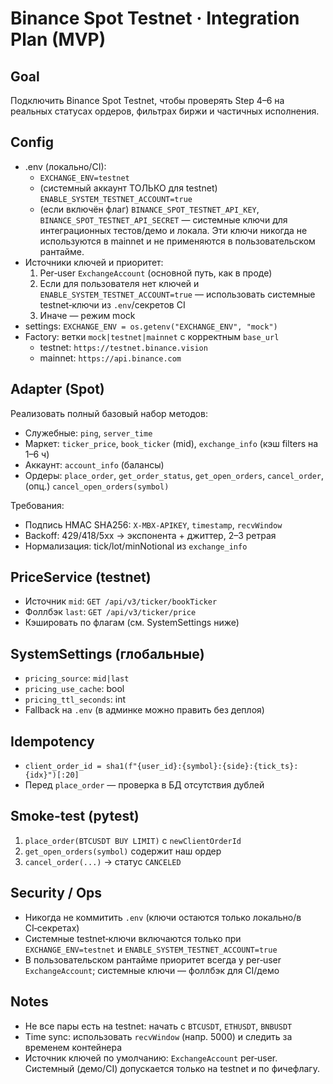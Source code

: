 # Binance Spot Testnet · Integration Plan (MVP)

## Goal
Подключить Binance Spot Testnet, чтобы проверять Step 4–6 на реальных статусах ордеров, фильтрах биржи и частичных исполнения.

## Config
- .env (локально/CI):
  - `EXCHANGE_ENV=testnet`
  - (системный аккаунт ТОЛЬКО для testnet) `ENABLE_SYSTEM_TESTNET_ACCOUNT=true`
  - (если включён флаг) `BINANCE_SPOT_TESTNET_API_KEY`, `BINANCE_SPOT_TESTNET_API_SECRET` — системные ключи для интеграционных тестов/демо и локала. Эти ключи никогда не используются в mainnet и не применяются в пользовательском рантайме.
- Источники ключей и приоритет:
  1) Per‑user `ExchangeAccount` (основной путь, как в проде)
  2) Если для пользователя нет ключей и `ENABLE_SYSTEM_TESTNET_ACCOUNT=true` — использовать системные testnet‑ключи из `.env`/секретов CI
  3) Иначе — режим mock
- settings: `EXCHANGE_ENV = os.getenv("EXCHANGE_ENV", "mock")`
- Factory: ветки `mock|testnet|mainnet` с корректным `base_url`
  - testnet: `https://testnet.binance.vision`
  - mainnet: `https://api.binance.com`

## Adapter (Spot)
Реализовать полный базовый набор методов:
- Служебные: `ping`, `server_time`
- Маркет: `ticker_price`, `book_ticker` (mid), `exchange_info` (кэш filters на 1–6 ч)
- Аккаунт: `account_info` (балансы)
- Ордеры: `place_order`, `get_order_status`, `get_open_orders`, `cancel_order`, (опц.) `cancel_open_orders(symbol)`

Требования:
- Подпись HMAC SHA256: `X-MBX-APIKEY`, `timestamp`, `recvWindow`
- Backoff: 429/418/5xx → экспонента + джиттер, 2–3 ретрая
- Нормализация: tick/lot/minNotional из `exchange_info`

## PriceService (testnet)
- Источник `mid`: `GET /api/v3/ticker/bookTicker`
- Фоллбэк `last`: `GET /api/v3/ticker/price`
- Кэшировать по флагам (см. SystemSettings ниже)

## SystemSettings (глобальные)
- `pricing_source`: `mid|last`
- `pricing_use_cache`: bool
- `pricing_ttl_seconds`: int
- Fallback на `.env` (в админке можно править без деплоя)

## Idempotency
- `client_order_id = sha1(f"{user_id}:{symbol}:{side}:{tick_ts}:{idx}")[:20]`
- Перед `place_order` — проверка в БД отсутствия дублей

## Smoke-test (pytest)
1) `place_order(BTCUSDT BUY LIMIT)` с `newClientOrderId`
2) `get_open_orders(symbol)` содержит наш ордер
3) `cancel_order(...)` → статус `CANCELED`

## Security / Ops
- Никогда не коммитить `.env` (ключи остаются только локально/в CI‑секретах)
- Системные testnet‑ключи включаются только при `EXCHANGE_ENV=testnet` и `ENABLE_SYSTEM_TESTNET_ACCOUNT=true`
- В пользовательском рантайме приоритет всегда у per‑user `ExchangeAccount`; системные ключи — фоллбэк для CI/демо

## Notes
- Не все пары есть на testnet: начать с `BTCUSDT`, `ETHUSDT`, `BNBUSDT`
- Time sync: использовать `recvWindow` (напр. 5000) и следить за временем контейнера
- Источник ключей по умолчанию: `ExchangeAccount` per‑user. Системный (демо/CI) допускается только на testnet и по фичефлагу.
